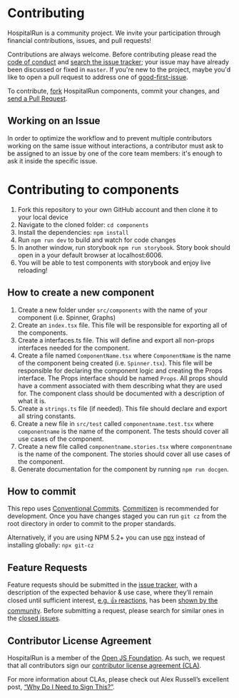# Contributing

HospitalRun is a community project. We invite your participation through
financial contributions, issues, and pull requests!

Contributions are always welcome. Before contributing please read the [code of conduct](https://github.com/HospitalRun/hospitalrun/blob/master/.github/CODE_OF_CONDUCT.md) and
[search the issue tracker](https://github.com/HospitalRun/components/issues); your issue
may have already been discussed or fixed in `master`. If you're new to the project,
maybe you'd like to open a pull request to address one of [good-first-issue](https://github.com/HospitalRun/components/issues?q=is%3Aissue+is%3Aopen+label%3A%22good+first+issue%22).

To contribute,
[fork](https://help.github.com/articles/fork-a-repo/) HospitalRun components, commit your changes, and [send a Pull Request](https://help.github.com/articles/using-pull-requests/).

## Working on an Issue
In order to optimize the workflow and to prevent multiple contributors working on the same issue without interactions, a contributor must ask to be assigned to an issue by one of the core team members: it's enough to ask it inside the specific issue.

# Contributing to components

1. Fork this repository to your own GitHub account and then clone it to your local device
2. Navigate to the cloned folder: `cd components`
3. Install the dependencies: `npm install`
4. Run `npm run dev` to build and watch for code changes
5. In another window, run storybook `npm run storybook`. Story book should open in a your default browser at localhost:6006.
6. You will be able to test components with storybook and enjoy live reloading!

## How to create a new component

1. Create a new folder under `src/components` with the name of your component (i.e. Spinner, Graphs)
2. Create an `index.tsx` file. This file will be responsible for exporting all of the components.
3. Create a interfaces.ts file. This will define and export all non-props interfaces needed for the component.
4. Create a file named `ComponentName.tsx` where `ComponentName` is the name of the component being created (i.e. `Spinner.tsx`). This file will be responsible for declaring the component logic and creating the Props interface. The Props interface should be named `Props`. All props should have a comment associated with them describing what they are used for. The component class should be documented with a description of what it is.
5. Create a `strings.ts` file (if needed). This file should declare and export all string constants.
6. Create a new file in `src/test` called `componentname.test.tsx` where `componentname` is the name of the component. The tests should cover all use cases of the component.
7. Create a new file called `componentname.stories.tsx` where `componentname` is the name of the component. The stories should cover all use cases of the component.
8. Generate documentation for the component by running `npm run docgen`.

## How to commit

This repo uses [Conventional Commits](https://www.conventionalcommits.org/). [Commitizen](https://github.com/commitizen/cz-cli) is recommended for development. Once you have changes staged
you can run `git cz` from the root directory in order to commit to the proper standards.

Alternatively, if you are using NPM 5.2+ you can use [npx](https://medium.com/@maybekatz/introducing-npx-an-npm-package-runner-55f7d4bd282b) instead of installing globally:
`npx git-cz`

## Feature Requests

Feature requests should be submitted in the
[issue tracker](https://github.com/HospitalRun/components/issues), with a description of
the expected behavior & use case, where they’ll remain closed until sufficient interest,
[e.g. :+1: reactions](https://help.github.com/articles/about-discussions-in-issues-and-pull-requests/),
has been [shown by the community](https://github.com/HospitalRun/components/issues?q=label%3A%22votes+needed%22+sort%3Areactions-%2B1-desc).
Before submitting a request, please search for similar ones in the
[closed issues](https://github.com/HospitalRun/components/issues?q=is%3Aissue+is%3Aclosed+label%3Aenhancement).

## Contributor License Agreement

HospitalRun is a member of the [Open JS Foundation](https://openjsf.org/).
As such, we request that all contributors sign our
[contributor license agreement (CLA)](https://js.foundation/CLA/).

For more information about CLAs, please check out Alex Russell’s excellent post,
[“Why Do I Need to Sign This?”](https://infrequently.org/2008/06/why-do-i-need-to-sign-this/).
